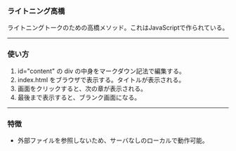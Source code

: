 ### ライトニング高橋

ライトニングトークのための高橋メソッド。これはJavaScriptで作られている。

---

### 使い方

1. id="content" の div の中身をマークダウン記法で編集する。
2. index.html をブラウザで表示する。タイトルが表示される。
3. 画面をクリックすると、次の章が表示される。
4. 最後まで表示すると、ブランク画面になる。

---

### 特徴

- 外部ファイルを参照しないため、サーバなしのローカルで動作可能。
